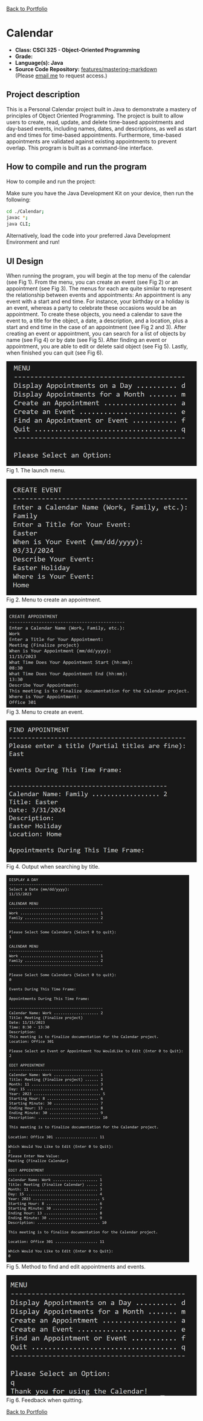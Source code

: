 [Back to Portfolio](./)

Calendar
===============

-   **Class: CSCI 325 - Object-Oriented Programming** 
-   **Grade:** 
-   **Language(s): Java** 
-   **Source Code Repository:** [features/mastering-markdown](https://github.com/RicoNoSuave/CSCI325-Object_Oriented_Programming)  
    (Please [email me](mailto:Ricardo.E.Harris@gmail.com?subject=GitHub%20Access) to request access.)

## Project description

This is a Personal Calendar project built in Java to demonstrate a mastery of principles of Object Oriented Programming. The project is built to allow users to create, read, update, and delete time-based appointments and day-based events, including names, dates, and descriptions, as well as start and end times for time-based appointments. Furthermore, time-based appointments are validated against existing appointments to prevent overlap. This program is built as a command-line interface.

## How to compile and run the program

How to compile and run the project:

Make sure you have the Java Development Kit on your device, then run the following:

```bash
cd ./Calendar;
javac *;
java CLI;
```

Alternatively, load the code into your preferred Java Development Environment and run!

## UI Design

When running the program, you will begin at the top menu of the calendar (see Fig 1). From the menu, you can create an event (see Fig 2) or an appointment (see Fig 3). The menus for each are quite similar to represent the relationship between events and appointments: An appointment is any event with a start and end time. For instance, your birthday or a holiday is an event, whereas a party to celebrate these occasions would be an appointment. To create these objects, you need a calendar to save the event to, a title for the object, a date, a description, and a location, plus a start and end time in the case of an appointment (see Fig 2 and 3). After creating an event or appointment, you can search for a list of objects by name (see Fig 4) or by date (see Fig 5). After finding an event or appointment, you are able to edit or delete said object (see Fig 5). Lastly, when finished you can quit (see Fig 6).

![screenshot](/images/OOP_Calendar/Menu.jpg)  
Fig 1. The launch menu.

![screenshot](/images/OOP_Calendar/Create_Event.jpg)  
Fig 2. Menu to create an appointment.

![screenshot](/images/OOP_Calendar/Create_Appointment.jpg)  
Fig 3. Menu to create an event.

![screenshot](/images/OOP_Calendar/Find_Appointment.jpg)  
Fig 4. Output when searching by title.

![screenshot](/images/OOP_Calendar/Access_Edit_Appointment.jpg)  
Fig 5. Method to find and edit appointments and events.

![screenshot](/images/OOP_Calendar/Quit.jpg)  
Fig 6. Feedback when quitting.

[Back to Portfolio](./)
